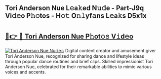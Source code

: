 ## Tori Anderson Nue L𝚎a𝚔ed N𝚞𝚍e - Part-J9q Vi𝚍𝚎o P𝚑𝚘tos - H𝚘𝚝 O𝚗𝚕yf𝚊ns L𝚎a𝚔s D5x1x

# <h2><a href="http://kf7lb2.oniu.top/?m=Tori+Anderson+Nue">🔗👉 🔴 Tori Anderson Nue P𝚑ot𝚘𝚜 V𝚒d𝚎o</a></h2>

[![Tori Anderson Nue Nu𝚍e𝚜](https://i.imgur.com/0qMVB7G.gif)](http://kf7lb2.oniu.top/?m=Tori+Anderson+Nue)
Digital content creator and amusement giver Tori Anderson Nue, recognized for sharing dance and lifestyle ideas through popular dance routines and brief clips. Skilled impressionist Tori Anderson Nue, celebrated for their remarkable abilities to mimic various voices and accents.  
